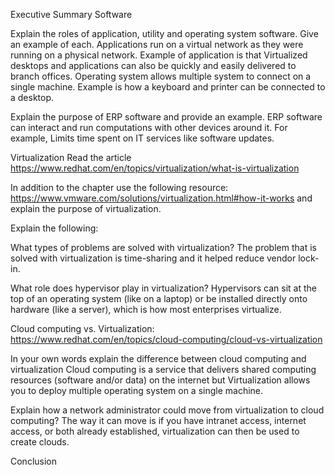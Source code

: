 Executive Summary
Software

Explain the roles of application, utility and operating system software. Give an example of each.
Applications run on a virtual network as they were running on a physical network. Example of application is that Virtualized desktops and applications can also be quickly and easily delivered to branch offices. Operating system allows multiple system to connect on a single machine. Example is how a keyboard and printer can be connected to a desktop.

Explain the purpose of ERP software and provide an example.
ERP software can interact and run computations with other devices around it. For example, Limits time spent on IT services like software updates.

Virtualization
Read the article https://www.redhat.com/en/topics/virtualization/what-is-virtualization

In addition to the chapter use the following resource: https://www.vmware.com/solutions/virtualization.html#how-it-works and explain the purpose of virtualization.

Explain the following:

What types of problems are solved with virtualization? 
The problem that is solved with virtualization is time-sharing and it helped reduce vendor lock-in. 

What role does hypervisor play in virtualization?
Hypervisors can sit at the top of an operating system (like on a laptop) or be installed directly onto hardware (like a server), which is how most enterprises virtualize.

Cloud computing vs. Virtualization:
https://www.redhat.com/en/topics/cloud-computing/cloud-vs-virtualization  

In your own words explain the difference between cloud computing and virtualization
Cloud computing is a service that delivers shared computing resources (software and/or data) on the internet but Virtualization allows you to deploy multiple operating system on a single machine.

Explain how a network administrator could move from virtualization to cloud computing? 
The way it can move is if you have intranet access, internet access, or both already established, virtualization can then be used to create clouds. 

Conclusion
